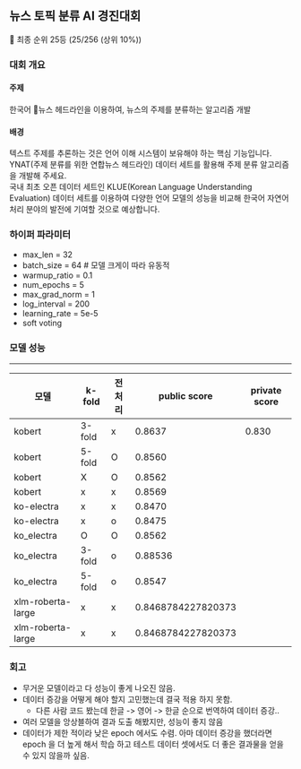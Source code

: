 ## 뉴스 토픽 분류 AI 경진대회 

🏅 최종 순위 25등 (25/256 (상위 10%))

### 대회 개요 

#### 주제  

한국어 📰뉴스 헤드라인을 이용하여, 뉴스의 주제를 분류하는 알고리즘 개발  

#### 배경 

텍스트 주제를 추론하는 것은 언어 이해 시스템이 보유해야 하는 핵심 기능입니다. YNAT(주제 분류를 위한 연합뉴스 헤드라인) 데이터 세트를 활용해 주제 분류 알고리즘을 개발해 주세요.  
국내 최초 오픈 데이터 세트인 KLUE(Korean Language Understanding Evaluation) 데이터 세트를 이용하여 다양한 언어 모델의 성능을 비교해 한국어 자연어처리 분야의 발전에 기여할 것으로 예상합니다.  

### 하이퍼 파라미터


- max_len = 32 
- batch_size = 64 # 모델 크게이 따라 유동적 
- warmup_ratio = 0.1
- num_epochs = 5
- max_grad_norm = 1
- log_interval = 200
- learning_rate = 5e-5
- soft voting 

### 모델 성능
---
|모델|k-fold|전처리|public score|private score|
|---|-----|---|-----|----|
|kobert|3-fold|x|0.8637|0.830
|kobert|5-fold|O|0.8560|
|kobert|X|O|0.8562|
|kobert|x|x|0.8569|
|ko-electra|x|x|0.8470|
|ko-electra|x|o|0.8475|
|ko_electra|O|O|0.8562|
|ko_electra|3-fold|o|0.88536|
|ko_electra|5-fold|o|0.8547|
|xlm-roberta-large|x|x|0.8468784227820373|
|xlm-roberta-large|x|x|0.8468784227820373|

### 회고
- 무거운 모델이라고 다 성능이 좋게 나오진 않음.
- 데이터 증강을 어떻게 해야 할지 고민했는데 결국 적용 하지 못함.
  - 다른 사람 코드 봤는데 한글 -> 영어 -> 한글 순으로 번역하여 데이터 증강.. 
- 여러 모델을 앙상블하여 결과 도출 해봤지만, 성능이 좋지 않음
- 데이터가 제한 적이라 낮은 epoch 에서도 수렴. 아마 데이터 증강을 했더라면 epoch 을 더 높게 해서 학습 하고 테스트 데이터 셋에서도 더 좋은 결과물을 얻을 수 있지 않을까 싶음.
